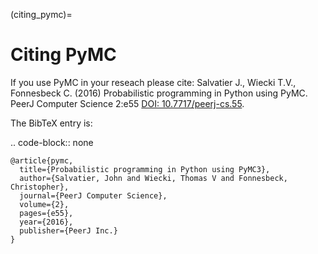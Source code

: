 (citing_pymc)=
# Citing PyMC

If you use PyMC in your reseach please cite: Salvatier J., Wiecki T.V., Fonnesbeck C. (2016) Probabilistic programming in Python using PyMC. PeerJ Computer Science 2:e55 [DOI: 10.7717/peerj-cs.55](https://doi.org/10.7717/peerj-cs.55).

The BibTeX entry is:

.. code-block:: none

    @article{pymc,
      title={Probabilistic programming in Python using PyMC3},
      author={Salvatier, John and Wiecki, Thomas V and Fonnesbeck, Christopher},
      journal={PeerJ Computer Science},
      volume={2},
      pages={e55},
      year={2016},
      publisher={PeerJ Inc.}
    }
